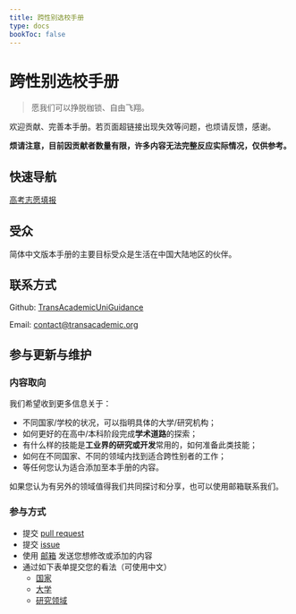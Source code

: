 ```yaml
---
title: 跨性别选校手册
type: docs
bookToc: false
---
```


# 跨性别选校手册

> 愿我们可以挣脱枷锁、自由飞翔。

欢迎贡献、完善本手册。若页面超链接出现失效等问题，也烦请反馈，感谢。

**烦请注意，目前因贡献者数量有限，许多内容无法完整反应实际情况，仅供参考。**

## 快速导航

[高考志愿填报](docs/universities/Asia/East-Asia/PROC-undergraduate/)

## 受众

简体中文版本手册的主要目标受众是生活在中国大陆地区的伙伴。

## 联系方式

Github: [TransAcademicUniGuidance](https://github.com/Linzh7/TransAcademicUniGuide)

Email: [contact@transacademic.org](mailto:contact@transacademic.org)

## 参与更新与维护

### 内容取向

我们希望收到更多信息关于：
- 不同国家/学校的状况，可以指明具体的大学/研究机构；
- 如何更好的在高中/本科阶段完成**学术道路**的探索；
- 有什么样的技能是**工业界的研究或开发**常用的，如何准备此类技能；
- 如何在不同国家、不同的领域内找到适合跨性别者的工作；
- 等任何您认为适合添加至本手册的内容。

如果您认为有另外的领域值得我们共同探讨和分享，也可以使用邮箱联系我们。

### 参与方式

- 提交 [pull request](https://github.com/Linzh7/TransAcademicUniGuide/pulls)
- 提交 [issue](https://github.com/Linzh7/TransAcademicUniGuide/issues)
- 使用 [邮箱](mailto:contact@transacademic.org) 发送您想修改或添加的内容
- 通过如下表单提交您的看法（可使用中文）
  - [国家](https://docs.google.com/forms/d/e/1FAIpQLSfm40NK_kWylDTy-cIhUibpX1LaVx-6vw4EF2x7SgXSIhlXOA/viewform)
  - [大学](https://docs.google.com/forms/d/e/1FAIpQLSdTduZ0wpgJ3W4LDPQ6u_Vm6Gi_AMZYZnwYFl5ifT8SO4yJmA/viewform)
  - [研究领域](https://docs.google.com/forms/d/e/1FAIpQLScgX2iVOC2_5Z3tmbp4kJq6Es2RrEOypUpzaoNIEg-5yNmqFw/viewform)


